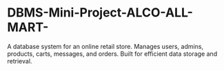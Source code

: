 # DBMS-Mini-Project-ALCO-ALL-MART-
A database system for an online retail store. Manages users, admins, products, carts, messages, and orders. Built for efficient data storage and retrieval.


